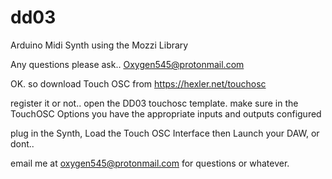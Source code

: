 # dd03

Arduino Midi Synth using the Mozzi Library

Any questions please ask.. <Oxygen545@protonmail.com>

OK. so download Touch OSC from <https://hexler.net/touchosc>

register it or not..
open the DD03 touchosc template.
make sure in the TouchOSC Options you have the appropriate inputs and outputs configured

plug in the Synth,
Load the Touch OSC Interface then Launch your DAW, or dont..

email me at <oxygen545@protonmail.com> for questions or whatever.
